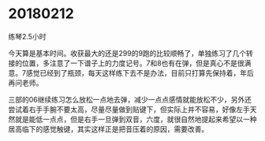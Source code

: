 # 20180212

练琴2.5小时

今天算是基本时间。收获最大的还是299的9跑的比较顺畅了，单独练习了几个转接的位置，多注意了一下谱子上的力度记号。7和8也有在弹，但是真心不是很满意。7感觉已经到了瓶颈，每天这样练下去不是办法，目前只打算先保持着，年后再问老师。

三部的06继续练习怎么放松一点地去弹，减少一点点感情就能放松不少，另外还尝试着右手手腕不要太高，尽量尽量做到贴键下，但实际上并不容易，好像左手天然就是能低一点点，但是右手一旦弹到双音，六度，就很自然地提起来希望以一种居高临下的感觉触键，其实这样正是把音压着的原因，需要改善。
